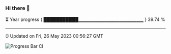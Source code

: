 ### Hi there 👋

⏳ Year progress { ███████████▁▁▁▁▁▁▁▁▁▁▁▁▁▁▁▁▁▁▁ } 39.74 %

---

⏰ Updated on Fri, 26 May 2023 00:56:27 GMT

![Progress Bar CI](https://github.com/liununu/liununu/workflows/Progress%20Bar%20CI/badge.svg)
